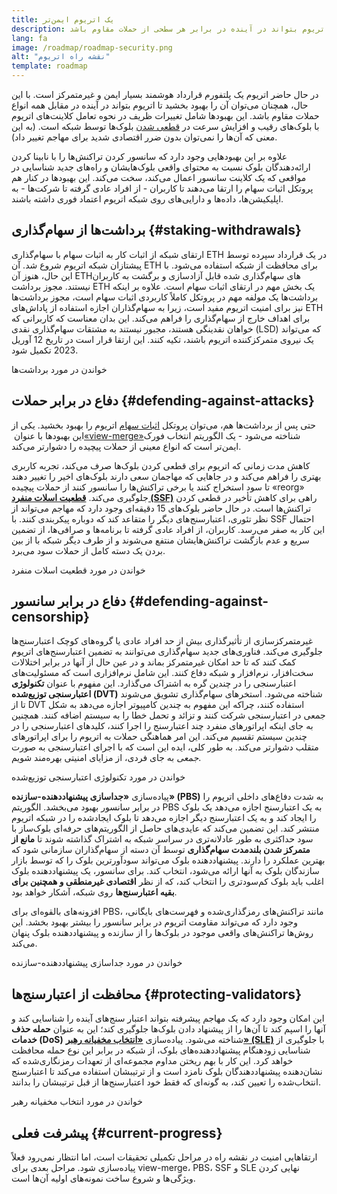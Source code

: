 ```yaml
---
title: یک اتریوم ایمن‌تر
description: اتریوم ایمن‌ترین و غیرمتمرکزترین پلتفورم قرارداد هوشمند موجود است. با این حال، همچنان می‌توان آن را بهبود بخشید تا اتریوم بتواند در آینده در برابر هر سطحی از حملات مقاوم باشد.
lang: fa
image: /roadmap/roadmap-security.png
alt: "نقشه‌ راه اتریوم"
template: roadmap
---
```


در حال حاضر اتریوم یک پلتفورم قرارداد هوشمند بسیار ایمن و غیرمتمرکز است. با این حال، همچنان می‌توان آن را بهبود بخشید تا اتریوم بتواند در آینده در مقابل همه انواع حملات مقاوم باشد. این بهبودها شامل تغییرات ظریف در نحوه تعامل کلاینت‌های اتریوم با بلوک‌های رقیب و افزایش سرعت در [قطعی شدن](/developers/docs/consensus-mechanisms/pos/#finality) بلوک‌ها توسط شبکه است. (به این معنی که آن‌ها را نمی‌توان بدون ضرر اقتصادی شدید برای مهاجم تغییر داد).

علاوه بر این بهبودهایی وجود دارد که سانسور کردن تراکنش‌ها را با نابینا کردن ارائه‌دهندگان بلوک نسبت به محتوای واقعی بلوک‌هایشان و راه‌های جدید شناسایی در مواقعی که یک کلاینت سانسور اعمال می‌کند، سخت می‌کند. این بهبودها در کنار هم پروتکل اثبات سهام را ارتقا می‌دهند تا کاربران - از افراد عادی گرفته تا شرکت‌ها - به اپلیکیشن‌ها، داده‌ها و دارایی‌های روی شبکه اتریوم اعتماد فوری داشته باشند.

## برداشت‌ها از سهام‌گذاری {#staking-withdrawals}

ارتقای شبکه از اثبات کار به اثبات سهام با سهام‌گذاری ETH در یک قرارداد سپرده توسط پیشتازان شبکه اتریوم شروع شد. آن ETH برای محافظت از شبکه استفاده می‌شود. با این حال، هنوز آن ETHهای سهام‌گذاری شده قابل آزادسازی و برگشت به کاربران نیستند. مجوز برداشت ETH یک بخش مهم در ارتقای اثبات سهام است. علاوه بر اینکه برداشت‌ها یک مولفه مهم در پروتکل کاملاً کاربردی اثبات سهام است، مجوز برداشت‌ها نیز برای امنیت اتریوم مفید است، زیرا به سهام‌گذاران اجازه استفاده از پاداش‌های ETH برای اهداف خارج از سهام‌گذاری را فراهم می‌کند. این بدان معناست که کاربرانی که خواهان نقدینگی هستند، مجبور نیستند به مشتقات سهام‌گذاری نقدی (LSD) که می‌تواند یک نیروی متمرکزکننده اتریوم باشند، تکیه کنند. این ارتقا قرار است در تاریخ 12 آوریل 2023 تکمیل شود.

<ButtonLink variant="outline-color" to="/staking/withdrawals/">خواندن در مورد برداشت‌ها</ButtonLink>

## دفاع در برابر حملات {#defending-against-attacks}

حتی پس از برداشت‌ها هم، می‌توان پروتکل [اثبات سهام](/developers/docs/consensus-mechanisms/pos/) اتریوم را بهبود بخشید. یکی از این بهبودها با عنوان [‏«view-merge»‏](https://ethresear.ch/t/view-merge-as-a-replacement-for-proposer-boost/13739) شناخته می‌شود - یک الگوریتم انتخاب فورک ایمن‌تر است که انواع معینی از حملات پیچیده را دشوارتر می‌کند.

کاهش مدت زمانی که اتریوم برای قطعی کردن بلوک‌ها صرف می‌کند، تجربه کاربری بهتری را فراهم می‌کند و در جاهایی که مهاجمان سعی دارند بلوک‌های اخیر را تغییر دهند تا سود استخراج کنند یا برخی تراکنش‌ها را سانسور کنند از حملات پیچیده «reorg» جلوگیری می‌کند. [**قطعیت اسلات منفرد (SSF)**](/roadmap/single-slot-finality/) راهی برای کاهش تأخیر در قطعی کردن تراکنش‌ها است. در حال حاضر بلوک‌های 15 دقیقه‌ای وجود دارد که مهاجم می‌تواند از نظر تئوری، اعتبارسنج‌های دیگر را متقاعد کند که دوباره پیکربندی کنند. با SSF احتمال این کار به صفر می‌رسد. کاربران، از افراد عادی گرفته تا برنامه‌ها و صرافی‌ها، از تضمین سریع و عدم بازگشت تراکنش‌هایشان منتفع می‌شوند و از طرف دیگر شبکه با از بین بردن یک دسته کامل از حملات سود می‌برد.

<ButtonLink variant="outline-color" to="/roadmap/single-slot-finality/">خواندن در مورد قطعیت اسلات منفرد</ButtonLink>

## دفاع در برابر سانسور {#defending-against-censorship}

غیرمتمرکزسازی از تأثیرگذاری بیش از حد افراد عادی یا گروه‌های کوچک اعتبارسنج‌ها جلوگیری می‌کند. فناوری‌های جدید سهام‌گذاری می‌توانند به تضمین اعتبارسنج‌های اتریوم کمک کنند که تا حد امکان غیرمتمرکز بماند و در عین حال از آنها در برابر اختلالات سخت‌افزار، نرم‌افزار و شبکه دفاع کنند. این شامل نرم‌افزاری است که مسئولیت‌های اعتبارسنجی را در چندین گره به اشتراک می‌گذارد. این مفهوم با عنوان **تکنولوژی اعتبارسنجی توزیع‌شده (DVT)** شناخته می‌شود. استخرهای سهام‌گذاری تشویق می‌شوند تا از DVT استفاده کنند، چراکه این مفهوم به چندین کامپیوتر اجازه می‌دهد به شکل جمعی در اعتبارسنجی شرکت کنند و تزائد و تحمل خطا را به سیستم اضافه کنند. همچنین به جای اینکه اپراتورهای منفرد چند اعتبارسنج را اجرا کنند، کلیدهای اعتبارسنجی را در چندین سیستم تقسیم می‌کند. این امر هماهنگی حملات به اتریوم را برای اپراتورهای متقلب دشوارتر می‌کند. به طور کلی، ایده این است که با اجرای اعتبارسنجی به صورت _جمعی_ به جای فردی، از مزایای امنیتی بهره‌مند شویم.

<ButtonLink variant="outline-color" to="/staking/dvt/">خواندن در مورد تکنولوژی اعتبارسنجی توزیع‌شده</ButtonLink>

پیاده‌سازی **«جداسازی پیشنهاددهنده-سازنده» (PBS)** به شدت دفاع‌های داخلی اتریوم را در برابر سانسور بهبود می‌بخشد. الگوریتم PBS به یک اعتبارسنج اجازه می‌‌دهد یک بلوک را ایجاد کند و به یک اعتبارسنج دیگر اجازه می‌دهد تا بلوک ایجادشده را در شبکه اتریوم منتشر کند. این تضمین می‌کند که عایدی‌های حاصل از الگوریتم‌های حرفه‌ای بلوک‌ساز با سود حداکثری به طور عادلانه‌تری در سراسر شبکه به اشتراک گذاشته شوند تا **مانع از متمرکز شدن بلندمدت سهام‌گذاری** توسط آن دسته از سهام‌گذاران سازمانی شود که بهترین عملکرد را دارند. پیشنهاددهنده بلوک می‌تواند سودآورترین بلوک را که توسط بازار سازندگان بلوک به آنها ارائه می‌شود، انتخاب کند. برای سانسور، یک پیشنهاددهنده بلوک اغلب باید بلوک کم‌سودتری را انتخاب کند، که از نظر **اقتصادی غیرمنطقی و همچنین برای بقیه اعتبارسنج‌ها** روی شبکه، آشکار خواهد بود.

افزونه‌های بالقوه‌ای برای PBS، مانند تراکنش‌های رمزگذاری‌شده و فهرست‌های بایگانی، وجود دارد که می‌تواند مقاومت اتریوم در برابر سانسور را بیشتر بهبود بخشد. این روش‌ها تراکنش‌های واقعی موجود در بلوک‌ها را از سازنده و پیشنهاددهنده بلوک پنهان می‌کند.

<ButtonLink variant="outline-color" to="/roadmap/pbs/">خواندن در مورد جداسازی پیشنهاددهنده-سازنده</ButtonLink>

## محافظت از اعتبارسنج‌ها {#protecting-validators}

این امکان وجود دارد که یک مهاجم پیشرفته بتواند اعتبار سنج‌های آینده را شناسایی کند و آنها را اسپم کند تا آن‌ها را از پیشنهاد دادن بلوک‌ها جلوگیری کند؛ این به عنوان **حمله حذف خدمات (DoS)** شناخته می‌شود. پیاده‌سازی [**«انتخاب مخفیانه رهبر» (SLE)**](/roadmap/secret-leader-election) با جلوگیری از شناسایی زودهنگام پیشنهاددهنده‌های بلوک، از شبکه در برابر این نوع حمله محافظت خواهد کرد. این کار با بهم ریختن مداوم مجموعه‌ای از تعهدات رمزنگاری‌شده که نشان‌دهنده پیشنهاددهندگان بلوک نامزد است و از ترتیبشان استفاده می‌کند تا اعتبارسنج انتخاب‌شده را تعیین کند، به گونه‌ای که فقط خود اعتبارسنج‌ها از قبل ترتیبشان را بدانند.

<ButtonLink variant="outline-color" to="/roadmap/secret-leader-election">خواندن در مورد انتخاب مخفیانه رهبر</ButtonLink>

## پیشرفت فعلی {#current-progress}

ارتقاهایی امنیت در نقشه‌ راه در مراحل تکمیلی تحقیقات است، اما انتظار نمی‌رود فعلاً پیاده‌سازی شود. مراحل بعدی برای view-merge،‏ PBS،‏ SSF و SLE نهایی کردن ویژگی‌ها و شروع ساخت نمونه‌های اولیه آن‌ها است.
